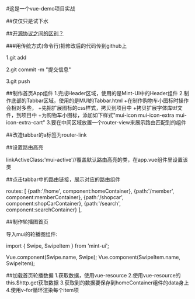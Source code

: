 #这是一个vue-demo项目实战

##仅仅只是试下水

##[开源协议之间的区别？](https://www.zhihu.com/question/19568896) 

###用传统方式(命令行)把修改后的代码传到github上

1.git add

2.git commit -m "提交信息"

3.git push

##制作首页App组件
1.完成Header区域，使用的是Mint-UI中的Header组件
2.制作底部的Tabbar区域，使用的是MUI的Tabbar.html
  +在制作购物车小图标时操作会相对多些，
  +先把扩展图标的css样式，拷贝到项目中
  +拷贝扩展字体库ttf文件，到项目中
  +为购物车小图标，添加如下样式"mui-icon mui-icon-extra mui-icon-extra-cart"
3.要在中间区域放置一个router-view来展示路由匹配到的组件

##改造tabbar的a标签为router-link

##设置路由高亮

linkActiveClass:'mui-active'//覆盖默认路由高亮的类，在app.vue组件里设置该类

##点击tabbar中的路由链接，展示对应的路由组件

routes: [
	  {path:'/home', component:homeContainer},
      {path:'/member', component:memberContainer},
	  {path:'/shopcar', component:shopCarContainer},
	  {path:'/search', component:searchContainer}
	],

##制作轮播图首页

导入mui的轮播图组件:

import { Swipe, SwipeItem } from 'mint-ui';

Vue.component(Swipe.name, Swipe);
Vue.component(SwipeItem.name, SwipeItem);

##加载首页轮播数据
1.获取数据，使用vue-resource
2.使用vue-resource的this.$http.get获取数据
3.获取到的数据要保存到homeContainer组件的data身上
4.使用v-for循环渲染每个item项
